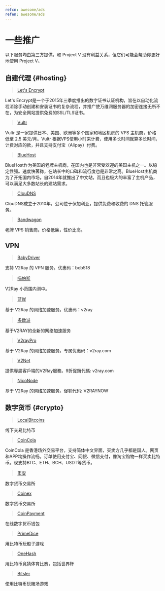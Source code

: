 ```yaml
---
refcn: awesome/ads
refen: awesome/ads
---
```


# 一些推广

以下服务均由第三方提供，和 Project V 没有利益关系，但它们可能会帮助你更好地使用 Project V。

## 自建代理 {#hosting}

> [Let's Encrypt](https://letsencrypt.org/)

Let's Encrypt是一个于2015年三季度推出的数字证书认证机构，旨在以自动化流程消除手动创建和安装证书的复杂流程，并推广使万维网服务器的加密连接无所不在，为安全网站提供免费的SSL/TLS证书。

> [Vultr](https://www.vultr.com/?ref=7269307)

Vultr 是一家提供日本、美国、欧洲等多个国家和地区机房的 VPS 主机商，价格低至 2.5 美元/月。Vultr 根据VPS使用小时来计费，使用多长时间就算多长时间，计费对应的款，并且支持支付宝（Alipay）付费。

> [BlueHost](https://www.bluehost.com/track/v2ray/)

BlueHost作为美国的老牌主机商，在国内也是非常受欢迎的美国主机之一。以稳定性强。速度快著称，在站长中的口碑和流行度也是非常之高。BlueHost主机商为了开拓国内市场，自2014年就推出了中文站，而且也极大的丰富了主机产品，可以满足大多数站长的建站需求。

> [ClouDNS](https://www.cloudns.net/aff/id/244749/)

ClouDNS成立于2010年，公司位于保加利亚，提供免费和收费的 DNS 托管服务。

> [Bandwagon](https://bandwagonhost.com/aff.php?aff=44317)

老牌 VPS 销售商，价格低廉，性价比高。

## VPN

> [BabyDriver](http://babydriver.me/)

支持 V2Ray 的 VPN 服务。优惠码：bcb518

> [喵帕斯](https://xn--i2ru8q2qg.com/)

V2Ray 小范围内测中。

> [蓝岸](https://xn--sjt174g.com/)

基于 V2Ray 的网络加速服务。优惠码：v2ray

> [多数派](https://dspi.io/aff.php?aff=7)

基于V2RAY的全新的网络加速服务

> [V2rayPro](https://myv2.us/)

基于 V2Ray 的网络加速服务。专属优惠码：v2ray.com

> [V2Net](http://v2net.org/)

提供專屬客戶端的V2Ray服務。9折促銷代碼: v2ray.com

> [NicoNode](https://niconode.co/)

基于 V2Ray 的网络加速服务。促销代码: V2RAYNOW

## 数字货币 {#crypto}

> [LocalBitcoins](https://localbitcoins.com/?ch=khtm)

线下交易比特币

> [CoinCola](https://www.coincola.com/mobile/signup?ref=QAcvfy2g)

CoinCola 是香港场外交易平台，支持简体中文界面，买卖方几乎都是国人。网页和APP均操作流畅。订单使用支付宝、网银、微信支付，像淘宝购物一样买卖比特币。现支持BTC、ETH、BCH、USDT等货币。

> [币安](https://www.binance.com/?ref=35382451)

数字货币交易所

> [Coinex](https://www.coinex.com/account/signup?refer_code=r3fmp)

数字货币交易所

> [CoinPayment](https://www.coinpayments.net/index.php?ref=abc5f542afed6b37b4b3d7fb83242d18)

在线数字货币钱包

> [PrimeDice](https://primedice.com/?c=default)

用比特币玩骰子游戏

> [OneHash](https://www.onehash.com/?ap=56d52158f7e04b169ec54d)

用比特币竞猜体育比赛，包括世界杯

> [Bitsler](https://www.bitsler.com/?ref=VictoriaR)

使用比特币玩赌场游戏
